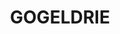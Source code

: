 ---
lastmod: '2025-04-06T06:05:20+00:00'
latitude: -34.489867
layout: suburb
longitude: 146.373471
postcode: '2705'
state: NSW
title: GOGELDRIE
url: /nsw/gogeldrie/
---